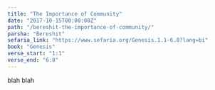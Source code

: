 ```yaml
---
title: "The Importance of Community"
date: "2017-10-15T00:00:00Z"
path: "/bereshit-the-importance-of-community/"
parsha: "Bereshit"
sefaria_link: "https://www.sefaria.org/Genesis.1.1-6.8?lang=bi"
book: "Genesis"
verse_start: "1:1"
verse_end: "6:8"
---
```

blah blah
